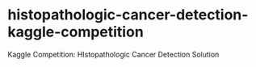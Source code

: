 # histopathologic-cancer-detection-kaggle-competition
Kaggle Competition: HIstopathologic Cancer Detection Solution
